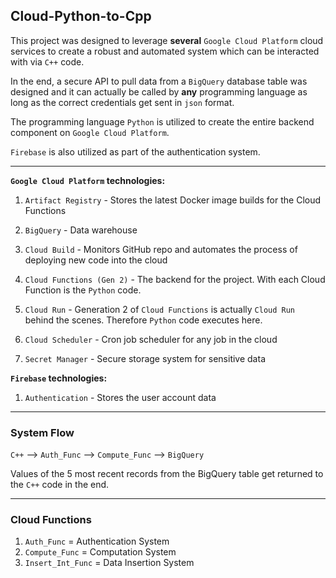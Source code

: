 ## Cloud-Python-to-Cpp

This project was designed to leverage **several** `Google Cloud Platform` cloud services to create a robust and automated system which can be interacted with via `C++` code. 

In the end, a secure API to pull data from a `BigQuery` database table was designed and it can actually be called by **any** programming language as long as the correct credentials get sent in `json` format.

The programming language `Python` is utilized to create the entire backend component on `Google Cloud Platform`. 

`Firebase` is also utilized as part of the authentication system. 

------

**`Google Cloud Platform` technologies:**

1. `Artifact Registry` - Stores the latest Docker image builds for the Cloud Functions

2. `BigQuery` - Data warehouse 

3. `Cloud Build` - Monitors GitHub repo and automates the process of deploying new code into the cloud

4. `Cloud Functions (Gen 2)` - The backend for the project. With each Cloud Function is the `Python` code. 

5. `Cloud Run` - Generation 2 of `Cloud Functions` is actually `Cloud Run` behind the scenes. Therefore `Python` code executes here. 

6. `Cloud Scheduler` - Cron job scheduler for any job in the cloud

7. `Secret Manager` - Secure storage system for sensitive data

**`Firebase` technologies:**

1. `Authentication` - Stores the user account data

-----

### System Flow

`C++` --> `Auth_Func` --> `Compute_Func` --> `BigQuery`

Values of the 5 most recent records from the BigQuery table get returned to the `C++` code in the end. 

----
### Cloud Functions

1. `Auth_Func` = Authentication System
2. `Compute_Func` = Computation System
3. `Insert_Int_Func` = Data Insertion System





